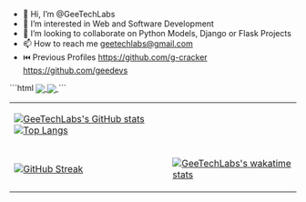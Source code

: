 - 👋 Hi, I’m @GeeTechLabs
- 👀 I’m interested in Web and Software Development
- 💞️ I’m looking to collaborate on Python Models, Django or Flask Projects
- 📫 How to reach me geetechlabs@gmail.com
- ⏮️ Previous Profiles https://github.com/g-cracker https://github.com/geedevs

<table>
  ```html
<a href="https://github.com/GeeTechLabs/github-readme-stats">
  <img align="center" src="https://github-readme-stats.vercel.app/api/pin/?username=GeeTechLabs&repo=github-readme-stats&count_private=true&show_icons=true&theme=onedark" />
</a>
<a href="https://github-readme-stats.vercel.app/api/top-langs/?username=GeeTechLabs&layout=compact">
  <img align="center" src="https://github-readme-stats.vercel.app/api?username=GeeTechLabs&count_private=true&show_icons=true&theme=onedark" />
</a>
```
<tr>
<td>

[![GeeTechLabs's GitHub stats](https://github-readme-stats.vercel.app/api?username=GeeTechLabs&count_private=true&show_icons=true&theme=onedark)](https://github.com/GeeTechLabs/github-readme-stats)[![Top Langs](https://github-readme-stats.vercel.app/api/top-langs/?username=GeeTechLabs&layout=compact)](https://github.com/GeeTechLabs/github-readme-stats)

</td>
<td>



</td>
</tr>
<tr>
<td>

[![GitHub Streak](https://github-readme-streak-stats.herokuapp.com?user=GeeTechLabs&theme=dark&date_format=M%20j%5B%2C%20Y%5D)](https://git.io/streak-stats)

</td>
<td>

[![GeeTechLabs's wakatime stats](https://github-readme-stats.vercel.app/api/wakatime?username=GeeTechLabs&layout=compact&langs_count=8)](https://github.com/GeeTechLabs/github-readme-stats)

</td>
</tr>
</table>




<!---
GeeTechLabs/GeeTechLabs is a ✨ special ✨ repository because its `README.md` (this file) appears on your GitHub profile.
You can click the Preview link to take a look at your changes.
--->
